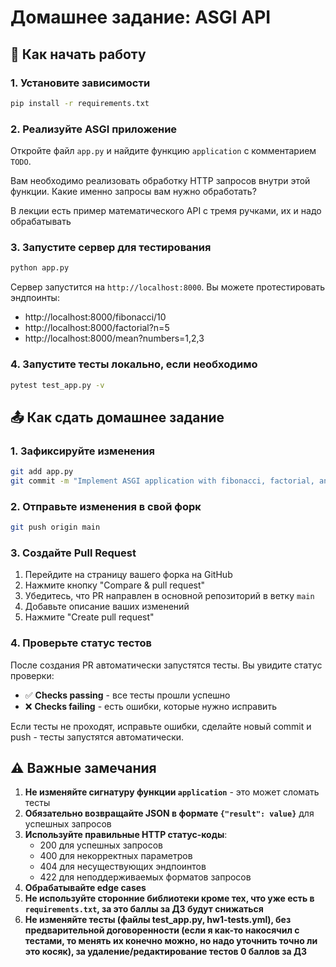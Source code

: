 # Домашнее задание: ASGI API

## 🚀 Как начать работу


### 1. Установите зависимости
```bash
pip install -r requirements.txt
```

### 2. Реализуйте ASGI приложение
Откройте файл `app.py` и найдите функцию `application` с комментарием `TODO`.

Вам необходимо реализовать обработку HTTP запросов внутри этой функции. Какие именно запросы вам нужно обработать?

В лекции есть пример математического API с тремя ручками, их и надо обрабатывать


### 3. Запустите сервер для тестирования
```bash
python app.py
```

Сервер запустится на `http://localhost:8000`. Вы можете протестировать эндпоинты:
- http://localhost:8000/fibonacci/10
- http://localhost:8000/factorial?n=5
- http://localhost:8000/mean?numbers=1,2,3

### 4. Запустите тесты локально, если необходимо
```bash
pytest test_app.py -v
```

## 📤 Как сдать домашнее задание

### 1. Зафиксируйте изменения
```bash
git add app.py
git commit -m "Implement ASGI application with fibonacci, factorial, and mean endpoints"
```

### 2. Отправьте изменения в свой форк
```bash
git push origin main
```

### 3. Создайте Pull Request
1. Перейдите на страницу вашего форка на GitHub
2. Нажмите кнопку "Compare & pull request"
3. Убедитесь, что PR направлен в основной репозиторий в ветку `main`
4. Добавьте описание ваших изменений
5. Нажмите "Create pull request"

### 4. Проверьте статус тестов
После создания PR автоматически запустятся тесты. Вы увидите статус проверки:
- ✅ **Checks passing** - все тесты прошли успешно
- ❌ **Checks failing** - есть ошибки, которые нужно исправить

Если тесты не проходят, исправьте ошибки, сделайте новый commit и push - тесты запустятся автоматически.

## ⚠️ Важные замечания

1. **Не изменяйте сигнатуру функции `application`** - это может сломать тесты
2. **Обязательно возвращайте JSON в формате `{"result": value}`** для успешных запросов
3. **Используйте правильные HTTP статус-коды**:
   - 200 для успешных запросов
   - 400 для некорректных параметров
   - 404 для несуществующих эндпоинтов
   - 422 для неподдерживаемых форматов запросов
4. **Обрабатывайте edge cases**
5. **Не используйте сторонние библиотеки кроме тех, что уже есть в `requirements.txt`, за это баллы за ДЗ будут снижаться**
6. **Не изменяйте тесты (файлы test_app.py, hw1-tests.yml), без предварительной договоренности (если я как-то накосячил с тестами, то менять их конечно можно, но надо уточнить точно ли это косяк), за удаление/редактирование тестов 0 баллов за ДЗ**
